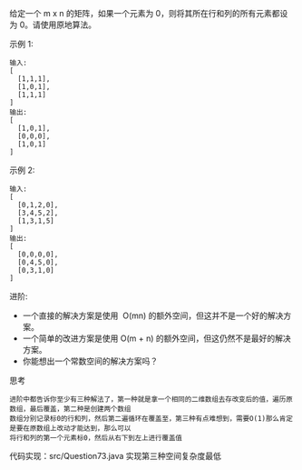 给定一个 m x n 的矩阵，如果一个元素为 0，则将其所在行和列的所有元素都设为 0。请使用原地算法。

示例 1:

    输入: 
    [
      [1,1,1],
      [1,0,1],
      [1,1,1]
    ]
    输出: 
    [
      [1,0,1],
      [0,0,0],
      [1,0,1]
    ]
示例 2:

    输入: 
    [
      [0,1,2,0],
      [3,4,5,2],
      [1,3,1,5]
    ]
    输出: 
    [
      [0,0,0,0],
      [0,4,5,0],
      [0,3,1,0]
    ]
进阶:

- 一个直接的解决方案是使用  O(mn) 的额外空间，但这并不是一个好的解决方案。
- 一个简单的改进方案是使用 O(m + n) 的额外空间，但这仍然不是最好的解决方案。
- 你能想出一个常数空间的解决方案吗？

思考

    进阶中都告诉你至少有三种解法了，第一种就是拿一个相同的二维数组去存改变后的值，遍历原数组，最后覆盖，第二种是创建两个数组
    数组分别记录标0的行和列，然后第二遍循环在覆盖至，第三种有点难想到，需要O(1)那么肯定是要在原数组上改动才能达到，那么可以
    将行和列的第一个元素标0，然后从右下到左上进行覆盖值
    
代码实现：src/Question73.java 实现第三种空间复杂度最低
